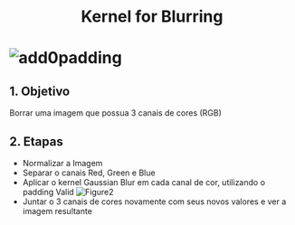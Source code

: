 <h1 align="center">Kernel for Blurring<h1>
  
![add0padding](https://github.com/VladeMelo/kernel-blur/assets/63476377/78dd8139-4cd3-4094-af43-2abc27a94f85)

## 1. Objetivo

Borrar uma imagem que possua 3 canais de cores (RGB)

## 2. Etapas

- Normalizar a Imagem
- Separar o canais Red, Green e Blue
- Aplicar o kernel Gaussian Blur em cada canal de cor, utilizando o padding Valid
  ![Figure2](https://github.com/VladeMelo/kernel-blur/assets/63476377/1b91043c-b39f-4f00-a728-eac4eb4d98da)
- Juntar o 3 canais de cores novamente com seus novos valores e ver a imagem resultante
